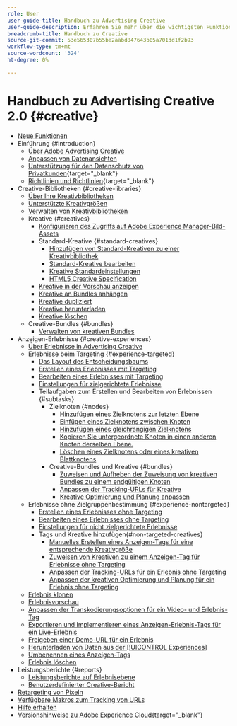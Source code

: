 ```yaml
---
role: User
user-guide-title: Handbuch zu Advertising Creative
user-guide-description: Erfahren Sie mehr über die wichtigsten Funktionen, Aufgaben, Einstellungen und anderen Ressourcen, die für die Verwendung von Advertising Creative erforderlich sind.
breadcrumb-title: Handbuch zu Creative
source-git-commit: 53e565307b55be2aabd847643b05a701dd1f2b93
workflow-type: tm+mt
source-wordcount: '324'
ht-degree: 0%

---
```



# Handbuch zu Advertising Creative 2.0 {#creative}

+ [Neue Funktionen](/help/creative/home.md)
+ Einführung {#introduction}
   + [Über Adobe Advertising Creative](/help/creative/introduction/creative-about.md)
   + [Anpassen von Datenansichten](/help/creative/introduction/customize-data-views.md)
   + [Unterstützung für den Datenschutz von Privatkunden](https://experienceleague.adobe.com/docs/advertising/privacy/home.html){target="_blank"}<!-- This is a duplicate link to this file, so using an absolute link here instead of a relative link. Github doesn't allow duplicate links via relative links. -->
   + [Richtlinien und Richtlinien](https://experienceleague.adobe.com/docs/advertising/privacy/home.html){target="_blank"}<!-- This is a duplicate link to this file, so using an absolute link here instead of a relative link. Github doesn't allow duplicate links via relative links. -->
+ Creative-Bibliotheken {#creative-libraries}
   + [Über Ihre Kreativbibliotheken](/help/creative/creative-libraries/creative-libraries-about.md)
   + [Unterstützte Kreativgrößen](/help/creative/creative-libraries/creative-sizes.md)
   + [Verwalten von Kreativbibliotheken](/help/creative/creative-libraries/creative-library-manage.md)
   + Kreative {#creatives}
      + [Konfigurieren des Zugriffs auf Adobe Experience Manager-Bild-Assets](/help/creative/creative-libraries/aem-assets-configure.md)
      + Standard-Kreative {#standard-creatives}
         + [Hinzufügen von Standard-Kreativen zu einer Kreativbibliothek](/help/creative/creative-libraries/creative-add-standard.md)
         + [Standard-Kreative bearbeiten](/help/creative/creative-libraries/creative-edit-standard.md)
         + [Kreative Standardeinstellungen](/help/creative/creative-libraries/creative-settings-standard.md)
         + [HTML5 Creative Specification](/help/creative/creative-libraries/html5-creative-specification.md)
      + [Kreative in der Vorschau anzeigen](/help/creative/creative-libraries/creative-preview.md)
      + [Kreative an Bundles anhängen](/help/creative/creative-libraries/creative-attach-detach-bundles.md)
      + [Kreative dupliziert](/help/creative/creative-libraries/creative-duplicate.md)
      + [Kreative herunterladen](/help/creative/creative-libraries/creative-download.md)
      + [Kreative löschen](/help/creative/creative-libraries/creative-delete.md)
   + Creative-Bundles {#bundles}
      + [Verwalten von kreativen Bundles](/help/creative/creative-libraries/bundle-manage.md)
+ Anzeigen-Erlebnisse {#creative-experiences}
   + [Über Erlebnisse in Advertising Creative](/help/creative/experiences/experience-about.md)
   + Erlebnisse beim Targeting {#experience-targeted}
      + [Das Layout des Entscheidungsbaums](/help/creative/experiences/experience-decision-tree.md)
      + [Erstellen eines Erlebnisses mit Targeting](/help/creative/experiences/experience-create-targeting.md)
      + [Bearbeiten eines Erlebnisses mit Targeting](/help/creative/experiences/experience-edit-targeting.md)
      + [Einstellungen für zielgerichtete Erlebnisse](/help/creative/experiences/experience-settings-targeting.md)
      + Teilaufgaben zum Erstellen und Bearbeiten von Erlebnissen {#subtasks}
         + Zielknoten {#nodes}
            + [Hinzufügen eines Zielknotens zur letzten Ebene](/help/creative/experiences/experience-target-node-add-final.md)
            + [Einfügen eines Zielknotens zwischen Knoten](/help/creative/experiences/experience-target-node-add-inner.md)
            + [Hinzufügen eines gleichrangigen Zielknotens](/help/creative/experiences/experience-target-node-add-sibling.md)
            + [Kopieren Sie untergeordnete Knoten in einen anderen Knoten derselben Ebene.](/help/creative/experiences/experience-target-node-copy.md)
            + [Löschen eines Zielknotens oder eines kreativen Blattknotens](/help/creative/experiences/experience-target-node-delete.md)
         + Creative-Bundles und Kreative {#bundles}
            + [Zuweisen und Aufheben der Zuweisung von kreativen Bundles zu einem endgültigen Knoten](/help/creative/experiences/experience-assign-creative-bundles.md)
            + [Anpassen der Tracking-URLs für Kreative](/help/creative/experiences/experience-tracking-urls-targeting.md)
            + [Kreative Optimierung und Planung anpassen](/help/creative/experiences/experience-optimization-scheduling-targeting.md)
   + Erlebnisse ohne Zielgruppenbestimmung {#experience-nontargeted}
      + [Erstellen eines Erlebnisses ohne Targeting](/help/creative/experiences/experience-create-no-targeting.md)
      + [Bearbeiten eines Erlebnisses ohne Targeting](/help/creative/experiences/experience-edit-no-targeting.md)
      + [Einstellungen für nicht zielgerichtete Erlebnisse](/help/creative/experiences/experience-settings-no-targeting.md)
      + Tags und Kreative hinzufügen{#non-targeted-creatives}
         + [Manuelles Erstellen eines Anzeigen-Tags für eine entsprechende Kreativgröße](/help/creative/experiences/experience-tag-create-manually.md)
         + [Zuweisen von Kreativen zu einem Anzeigen-Tag für Erlebnisse ohne Targeting](/help/creative/experiences/experience-tag-assign-creatives.md)
         + [Anpassen der Tracking-URLs für ein Erlebnis ohne Targeting](/help/creative/experiences/experience-tracking-urls-no-targeting.md)
         + [Anpassen der kreativen Optimierung und Planung für ein Erlebnis ohne Targeting](/help/creative/experiences/experience-optimization-scheduling-no-targeting.md)
   + [Erlebnis klonen](/help/creative/experiences/experience-clone.md)
   + [Erlebnisvorschau](/help/creative/experiences/experience-preview.md)
   + [Anpassen der Transkodierungsoptionen für ein Video- und Erlebnis-Tag](/help/creative/experiences/experience-tag-video-transcoding.md)
   + [Exportieren und Implementieren eines Anzeigen-Erlebnis-Tags für ein Live-Erlebnis](/help/creative/experiences/experience-tag-export.md)
   + [Freigeben einer Demo-URL für ein Erlebnis](/help/creative/experiences/experience-share-demo-url.md)
   + [Herunterladen von Daten aus der [!UICONTROL Experiences]](/help/creative/experiences/experience-download-view.md)
   + [Umbenennen eines Anzeigen-Tags](/help/creative/experiences/experience-tag-rename.md)
   + [Erlebnis löschen](/help/creative/experiences/experience-delete.md)
+ Leistungsberichte {#reports}
   + [Leistungsberichte auf Erlebnisebene](/help/creative/experiences/experience-performance-details.md)
   + [Benutzerdefinierter Creative-Bericht](/help/creative/report-custom-creative.md)
+ [Retargeting von Pixeln](/help/creative/pixels/retargeting-pixel-manage.md)
+ [Verfügbare Makros zum Tracking von URLs](/help/creative/creative-macros.md)
+ [Hilfe erhalten](/help/creative/get-help.md)
+ [Versionshinweise zu Adobe Experience Cloud](https://experienceleague.adobe.com/docs/release-notes/experience-cloud/current.html){target="_blank"}
